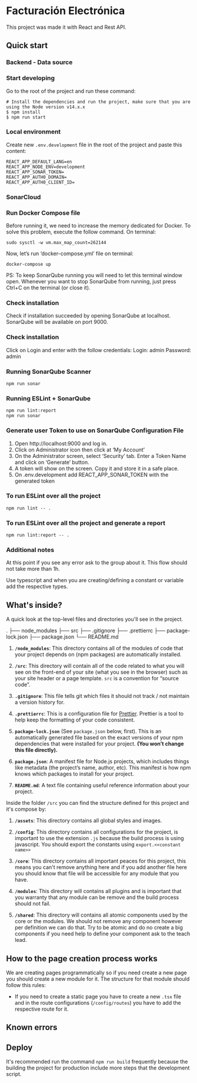 # Facturación Electrónica

This project was made it with React and Rest API.

## Quick start

### Backend - Data source



### Start developing

Go to the root of the project and run these command:

```shell
# Install the dependencies and run the project, make sure that you are using the Node version v14.x.x
$ npm install
$ npm run start
```

### Local environment

Create new `.env.development` file in the root of the project and paste this content:

```shell
REACT_APP_DEFAULT_LANG=en
REACT_APP_NODE_ENV=development
REACT_APP_SONAR_TOKEN=
REACT_APP_AUTH0_DOMAIN=
REACT_APP_AUTH0_CLIENT_ID=
```

### SonarCloud
### Run Docker Compose file
Before running it, we need to increase the memory dedicated for Docker.
To solve this problem, execute the follow command.
On terminal:

```shell
sudo sysctl -w vm.max_map_count=262144
```
Now, let’s run ‘docker-compose.yml’ file on terminal:
```shell
docker-compose up
```
PS: To keep SonarQube running you will need to let this terminal window open. Whenever you want to stop SonarQube from running, just press Ctrl+C on the terminal (or close it).
### Check installation
Check if installation succeeded by opening SonarQube at localhost. SonarQube will be available on port 9000.
### Check installation
Click on Login and enter with the follow credentials:
Login: admin
Password: admin
### Running SonarQube Scanner
```shell
npm run sonar
```
### Running ESLint + SonarQube
```shell
npm run lint:report
npm run sonar
```
### Generate user Token to use on SonarQube Configuration File
1. Open http://localhost:9000 and log in.
2. Click on Administrator icon then click at ‘My Account’
3. On the Administrator screen, select ‘Security’ tab. Enter a Token Name and click on ‘Generate’ button.
4. A token will show on the screen. Copy it and store it in a safe place.
5. On .env.development add REACT_APP_SONAR_TOKEN with the generated token
### To run ESLint over all the project
```shell
npm run lint -- .
```
### To run ESLint over all the project and generate a report
```shell
npm run lint:report -- .
```
### Additional notes

At this point if you see any error ask to the group about it. This flow should not take more than 1h.

Use typescript and when you are creating/defining a constant or variable add the respective types.

## What's inside?

A quick look at the top-level files and directories you'll see in the project.

  .
    ├── node_modules
    ├── src
    ├── .gitignore
    ├── .prettierrc
    ├── package-lock.json
    ├── package.json
    └── README.md

1. **`/node_modules`**: This directory contains all of the modules of code that your project depends on (npm packages) are automatically installed.

2. **`/src`**: This directory will contain all of the code related to what you will see on the front-end of your site (what you see in the browser) such as your site header or a page template. `src` is a convention for “source code”.

3. **`.gitignore`**: This file tells git which files it should not track / not maintain a version history for.

4. **`.prettierrc`**: This is a configuration file for [Prettier](https://prettier.io/). Prettier is a tool to help keep the formatting of your code consistent.

5. **`package-lock.json`** (See `package.json` below, first). This is an automatically generated file based on the exact versions of your npm dependencies that were installed for your project. **(You won’t change this file directly).**

6. **`package.json`**: A manifest file for Node.js projects, which includes things like metadata (the project’s name, author, etc). This manifest is how npm knows which packages to install for your project.

7. **`README.md`**: A text file containing useful reference information about your project.

Inside the folder `/src` you can find the structure defined for this project and it's compose by:

1. **`/assets`**: This directory contains all global styles and images.

2. **`/config`**: This directory contains all configurations for the project, is important to use the extension `.js` because the build process is using javascript. You should export the constants using `export.<<constant name>>`

3. **`/core`**: This directory contains all important peaces for this project, this means you can't remove anything here and if you add another file here you should know that file will be accessible for any module that you have.

4. **`/modules`**: This directory will contains all plugins and is important that you warranty that any module can be remove and the build process should not fail.

5. **`/shared`**: This directory will contains all atomic components used by the core or the modules. We should not remove any component however per definition we can do that. Try to be atomic and do no create a big components if you need help to define your component ask to the teach lead.

## How to the page creation process works

We are creating pages programmatically so if you need create a new page you should create a new module for it. The structure for that module should follow this rules:

* If you need to create a static page you have to create a new `.tsx` file and in the route configurations (`/config/routes`) you have to add the respective route for it.

## Known errors


## Deploy

It's recommended run the command `npm run build` frequently because the building the project for production include more steps that the development script.
